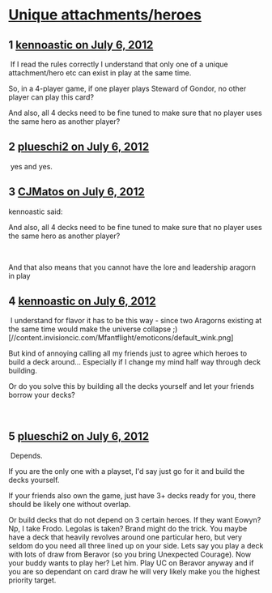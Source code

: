 # [Unique attachments/heroes](https://community.fantasyflightgames.com/topic/67105-unique-attachmentsheroes/)

## 1 [kennoastic on July 6, 2012](https://community.fantasyflightgames.com/topic/67105-unique-attachmentsheroes/?do=findComment&comment=654626)

 If I read the rules correctly I understand that only one of a unique attachment/hero etc can exist in play at the same time.

So, in a 4-player game, if one player plays Steward of Gondor, no other player can play this card?

And also, all 4 decks need to be fine tuned to make sure that no player uses the same hero as another player?

## 2 [plueschi2 on July 6, 2012](https://community.fantasyflightgames.com/topic/67105-unique-attachmentsheroes/?do=findComment&comment=654641)

 yes and yes.

## 3 [CJMatos on July 6, 2012](https://community.fantasyflightgames.com/topic/67105-unique-attachmentsheroes/?do=findComment&comment=654655)

kennoastic said:

And also, all 4 decks need to be fine tuned to make sure that no player uses the same hero as another player?



 

And that also means that you cannot have the lore and leadership aragorn in play

## 4 [kennoastic on July 6, 2012](https://community.fantasyflightgames.com/topic/67105-unique-attachmentsheroes/?do=findComment&comment=654658)

 I understand for flavor it has to be this way - since two Aragorns existing at the same time would make the universe collapse ;) [//content.invisioncic.com/Mfantflight/emoticons/default_wink.png]

But kind of annoying calling all my friends just to agree which heroes to build a deck around… Especially if I change my mind half way through deck building.

Or do you solve this by building all the decks yourself and let your friends borrow your decks?

 

## 5 [plueschi2 on July 6, 2012](https://community.fantasyflightgames.com/topic/67105-unique-attachmentsheroes/?do=findComment&comment=654683)

 Depends.

If you are the only one with a playset, I'd say just go for it and build the decks yourself.

If your friends also own the game, just have 3+ decks ready for you, there should be likely one without overlap.

Or build decks that do not depend on 3 certain heroes. If they want Eowyn? Np, I take Frodo. Legolas is taken? Brand might do the trick. You maybe have a deck that heavily revolves around one particular hero, but very seldom do you need all three lined up on your side. Lets say you play a deck with lots of draw from Beravor (so you bring Unexpected Courage). Now your buddy wants to play her? Let him. Play UC on Beravor anyway and if you are so dependant on card draw he will very likely make you the highest priority target.

